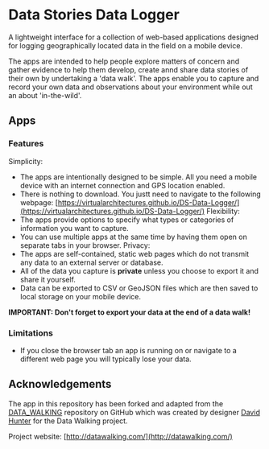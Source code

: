 # Data Stories Data Logger
A lightweight interface for a collection of web-based applications designed for logging geographically located data in the field on a mobile device.

The apps are intended to help people explore matters of concern and gather evidence to help them develop, create annd share data stories of their own by undertaking a 'data walk'. The apps enable you to capture and record your own data and observations about your environment while out an about 'in-the-wild'.

## Apps

### Features
Simplicity:
- The apps are intentionally designed to be simple. All you need a mobile device with an internet connection and GPS location enabled.
- There is nothing to download. You justt need to navigate to the following webpage: [https://virtualarchitectures.github.io/DS-Data-Logger/](https://virtualarchitectures.github.io/DS-Data-Logger/)
Flexibility:  
- The apps provide options to specify what types or categories of information you want to capture.
-  You can use multiple apps at the same time by having them open on separate tabs in your browser.
Privacy:
- The apps are self-contained, static web pages which do not transmit any data to an external server or database.
- All of the data you capture is **private** unless you choose to export it and share it yourself.
- Data can be exported to CSV or GeoJSON files which are then saved to local storage on your mobile device. 

**IMPORTANT: Don't forget to export your data at the end of a data walk!**

### Limitations
- If you close the browser tab an app is running on or navigate to a different web page you will typically lose your data.

## Acknowledgements

The app in this repository has been forked and adapted from the [DATA_WALKING](https://github.com/DHDPIC/DATA_WALKING) repository on GitHub which was created by designer [David Hunter](http://davidhunterdesign.com/) for the Data Walking project.

Project website: [http://datawalking.com/](http://datawalking.com/)
